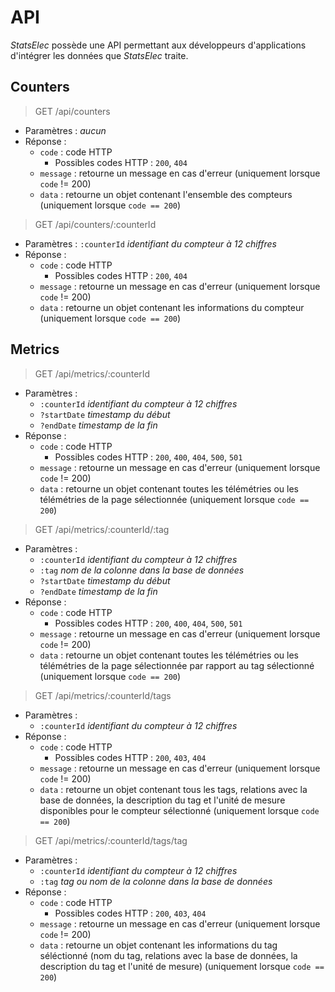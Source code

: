 # API
_StatsElec_ possède une API permettant aux développeurs d'applications d'intégrer les données que _StatsElec_ traite.


## Counters
> GET /api/counters

 * Paramètres : _aucun_
 * Réponse :
    - ```code``` : code HTTP
        - Possibles codes HTTP : ```200```, ```404```
    - ```message``` : retourne un message en cas d'erreur (uniquement lorsque ```code``` != 200)
    - ```data``` : retourne un objet contenant l'ensemble des compteurs (uniquement lorsque ```code == 200```)


> GET /api/counters/:counterId

 * Paramètres : ```:counterId``` _identifiant du compteur à 12 chiffres_
 * Réponse :
    - ```code``` : code HTTP
        - Possibles codes HTTP : ```200```, ```404```
    - ```message``` : retourne un message en cas d'erreur (uniquement lorsque ```code``` != 200)
    - ```data``` : retourne un objet contenant les informations du compteur (uniquement lorsque ```code == 200```)


## Metrics
> GET /api/metrics/:counterId

 * Paramètres : 
    - ```:counterId``` _identifiant du compteur à 12 chiffres_
    - ```?startDate``` _timestamp du début_
    - ```?endDate``` _timestamp de la fin_
 * Réponse :
    - ```code``` : code HTTP
        - Possibles codes HTTP : ```200```, ```400```, ```404```, ```500```, ```501```
    - ```message``` : retourne un message en cas d'erreur (uniquement lorsque ```code``` != 200)
    - ```data``` : retourne un objet contenant toutes les télémétries ou les télémétries de la page sélectionnée (uniquement lorsque ```code == 200```)


> GET /api/metrics/:counterId/:tag

 * Paramètres : 
    - ```:counterId``` _identifiant du compteur à 12 chiffres_
    - ```:tag``` _nom de la colonne dans la base de données_
    - ```?startDate``` _timestamp du début_
    - ```?endDate``` _timestamp de la fin_
 * Réponse :
    - ```code``` : code HTTP
        - Possibles codes HTTP : ```200```, ```400```, ```404```, ```500```, ```501```
    - ```message``` : retourne un message en cas d'erreur (uniquement lorsque ```code``` != 200)
    - ```data``` : retourne un objet contenant toutes les télémétries ou les télémétries de la page sélectionnée par rapport au tag sélectionné (uniquement lorsque ```code == 200```)


> GET /api/metrics/:counterId/tags

 * Paramètres : 
    - ```:counterId``` _identifiant du compteur à 12 chiffres_
 * Réponse :
    - ```code``` : code HTTP
        - Possibles codes HTTP : ```200```, ```403```, ```404```
    - ```message``` : retourne un message en cas d'erreur (uniquement lorsque ```code``` != 200)
    - ```data``` : retourne un objet contenant tous les tags, relations avec la base de données, la description du tag et l'unité de mesure disponibles pour le compteur sélectionné (uniquement lorsque ```code == 200```)


> GET /api/metrics/:counterId/tags/tag

 * Paramètres : 
    - ```:counterId``` _identifiant du compteur à 12 chiffres_
    - ```:tag``` _tag ou nom de la colonne dans la base de données_
 * Réponse :
    - ```code``` : code HTTP
        - Possibles codes HTTP : ```200```, ```403```, ```404```
    - ```message``` : retourne un message en cas d'erreur (uniquement lorsque ```code``` != 200)
    - ```data``` : retourne un objet contenant les informations du tag séléctionné (nom du tag, relations avec la base de données, la description du tag et l'unité de mesure) (uniquement lorsque ```code == 200```)